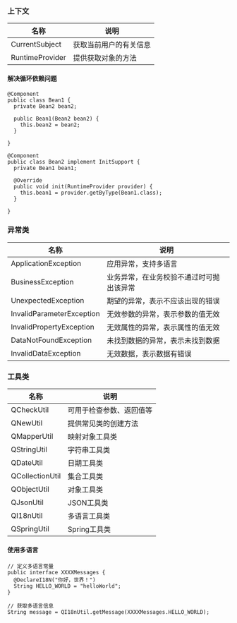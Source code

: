 ### 上下文

| 名称 | 说明 |
| --- | --- |
| CurrentSubject | 获取当前用户的有关信息 |
| RuntimeProvider | 提供获取对象的方法 |

#### 解决循环依赖问题
```
@Component
public class Bean1 {
  private Bean2 bean2;
  
  public Bean1(Bean2 bean2) {
    this.bean2 = bean2;
  }
  
}

@Component
public class Bean2 implement InitSupport {
  private Bean1 bean1;
  
  @Override
  public void init(RuntimeProvider provider) {
    this.bean1 = provider.getByType(Bean1.class);
  }
  
}

```

### 异常类

| 名称 | 说明 |
| --- | --- |
| ApplicationException | 应用异常，支持多语言 |
| BusinessException | 业务异常，在业务校验不通过时可抛出该异常 |
| UnexpectedException | 期望的异常，表示不应该出现的错误 |
| InvalidParameterException | 无效参数的异常，表示参数的值无效 |
| InvalidPropertyException | 无效属性的异常，表示属性的值无效 |
| DataNotFoundException | 未找到数据的异常，表示未找到数据 |
| InvalidDataException | 无效数据，表示数据有错误 |

### 工具类

| 名称 | 说明 |
| --- | --- |
| QCheckUtil | 可用于检查参数、返回值等 |
| QNewUtil | 提供常见类的创建方法 |
| QMapperUtil | 映射对象工具类 |
| QStringUtil | 字符串工具类 |
| QDateUtil | 日期工具类 |
| QCollectionUtil | 集合工具类 |
| QObjectUtil | 对象工具类 |
| QJsonUtil | JSON工具类 |
| QI18nUtil | 多语言工具类 |
| QSpringUtil | Spring工具类 |

#### 使用多语言

```
// 定义多语言常量
public interface XXXXMessages {
  @DeclareI18N("你好，世界！")
  String HELLO_WORLD = "helloWorld";
}

// 获取多语言信息
String message = QI18nUtil.getMessage(XXXXMessages.HELLO_WORLD);
```